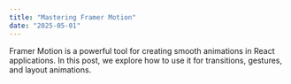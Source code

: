 ```yaml
---
title: "Mastering Framer Motion"
date: "2025-05-01"
---
```


Framer Motion is a powerful tool for creating smooth animations in React applications.
In this post, we explore how to use it for transitions, gestures, and layout animations.
